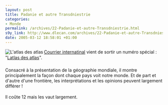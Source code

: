 ```yaml
--- 
layout: post
title: Padanie et autre Transdniestrie
categories: 
- Monde
permalink: /archives/22-Padanie-et-autre-Transdniestrie.html
s9y_link: http://www.dlecan.com/archives/22-Padanie-et-autre-Transdniestrie.html
date: 2005-03-12 18:58:01 +01:00
---
```

<img src="http://www.courrierinternational.fr/evenement/hors-serie/01-2005/images/couv2005-1.gif" alt="L'atlas des atlas" align="left"/><a href="http://www.courrierinternational.fr">Courrier internatinal</a> vient de sortir un numéro spécial : "<a href="http://www.courrierinternational.fr/evenement/hors-serie/01-2005/edito.asp">Latlas des atlas</a>".<br />
<br />
Consacré à la présentation de la géographie mondiale, il montre principalement la façon dont chaque pays voit notre monde. Et de part et d'autre d'une frontière, les interprétations et les opinions peuvent largement différer !<br />
<br />
Il coûte 12 mais les vaut largement.
